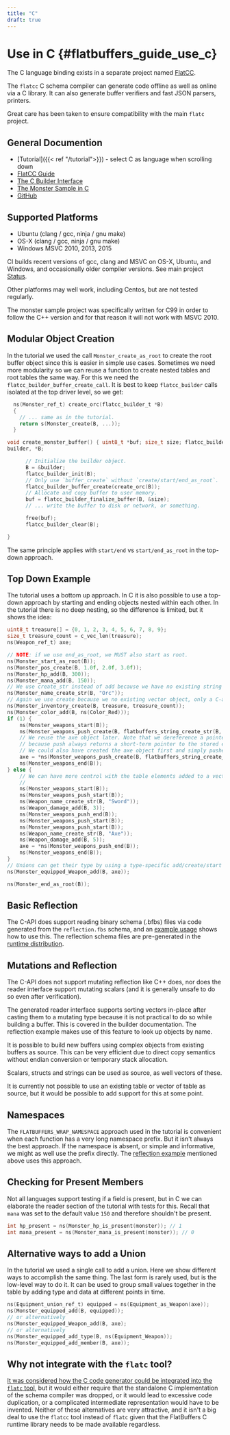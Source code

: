 ```yaml
---
title: "C"
draft: true
---
```


# Use in C {#flatbuffers_guide_use_c}

The C language binding exists in a separate project named
[FlatCC](https://github.com/dvidelabs/flatcc).

The `flatcc` C schema compiler can generate code offline as well as online via a
C library. It can also generate buffer verifiers and fast JSON parsers,
printers.

Great care has been taken to ensure compatibility with the main `flatc` project.

## General Documention

- [Tutorial]({{< ref "/tutorial">}}) - select C as language when
  scrolling down
- [FlatCC Guide](https://github.com/dvidelabs/flatcc#flatcc-flatbuffers-in-c-for-c)
- [The C Builder Interface](https://github.com/dvidelabs/flatcc/blob/master/doc/builder.md#the-builder-interface)
- [The Monster Sample in C](https://github.com/dvidelabs/flatcc/blob/master/samples/monster/monster.c)
- [GitHub](https://github.com/dvidelabs/flatcc)

## Supported Platforms

- Ubuntu (clang / gcc, ninja / gnu make)
- OS-X (clang / gcc, ninja / gnu make)
- Windows MSVC 2010, 2013, 2015

CI builds recent versions of gcc, clang and MSVC on OS-X, Ubuntu, and Windows,
and occasionally older compiler versions. See main project
[Status](https://github.com/dvidelabs/flatcc#status).

Other platforms may well work, including Centos, but are not tested regularly.

The monster sample project was specifically written for C99 in order to follow
the C++ version and for that reason it will not work with MSVC 2010.

## Modular Object Creation

In the tutorial we used the call `Monster_create_as_root` to create the root
buffer object since this is easier in simple use cases. Sometimes we need more
modularity so we can reuse a function to create nested tables and root tables
the same way. For this we need the `flatcc_builder_buffer_create_call`. It is
best to keep `flatcc_builder` calls isolated at the top driver level, so we get:

```c
  ns(Monster_ref_t) create_orc(flatcc_builder_t *B)
  {
    // ... same as in the tutorial.
    return s(Monster_create(B, ...));
  }

void create_monster_buffer() { uint8_t *buf; size_t size; flatcc_builder_t
builder, *B;

      // Initialize the builder object.
      B = &builder;
      flatcc_builder_init(B);
      // Only use `buffer_create` without `create/start/end_as_root`.
      flatcc_builder_buffer_create(create_orc(B));
      // Allocate and copy buffer to user memory.
      buf = flatcc_builder_finalize_buffer(B, &size);
      // ... write the buffer to disk or network, or something.

      free(buf);
      flatcc_builder_clear(B);

}

```

The same principle applies with `start/end` vs `start/end_as_root` in the
top-down approach.

## Top Down Example

The tutorial uses a bottom up approach. In C it is also possible to use a
top-down approach by starting and ending objects nested within each other. In
the tutorial there is no deep nesting, so the difference is limited, but it
shows the idea:

```c
uint8_t treasure[] = {0, 1, 2, 3, 4, 5, 6, 7, 8, 9};
size_t treasure_count = c_vec_len(treasure);
ns(Weapon_ref_t) axe;

// NOTE: if we use end_as_root, we MUST also start as root.
ns(Monster_start_as_root(B));
ns(Monster_pos_create(B, 1.0f, 2.0f, 3.0f));
ns(Monster_hp_add(B, 300));
ns(Monster_mana_add(B, 150));
// We use create_str instead of add because we have no existing string reference.
ns(Monster_name_create_str(B, "Orc"));
// Again we use create because we no existing vector object, only a C-array.
ns(Monster_inventory_create(B, treasure, treasure_count));
ns(Monster_color_add(B, ns(Color_Red)));
if (1) {
    ns(Monster_weapons_start(B));
    ns(Monster_weapons_push_create(B, flatbuffers_string_create_str(B, "Sword"), 3));
    // We reuse the axe object later. Note that we dereference a pointer
    // because push always returns a short-term pointer to the stored element.
    // We could also have created the axe object first and simply pushed it.
    axe = *ns(Monster_weapons_push_create(B, flatbuffers_string_create_str(B, "Axe"), 5));
    ns(Monster_weapons_end(B));
} else {
    // We can have more control with the table elements added to a vector:
    //
    ns(Monster_weapons_start(B));
    ns(Monster_weapons_push_start(B));
    ns(Weapon_name_create_str(B, "Sword"));
    ns(Weapon_damage_add(B, 3));
    ns(Monster_weapons_push_end(B));
    ns(Monster_weapons_push_start(B));
    ns(Monster_weapons_push_start(B));
    ns(Weapon_name_create_str(B, "Axe"));
    ns(Weapon_damage_add(B, 5));
    axe = *ns(Monster_weapons_push_end(B));
    ns(Monster_weapons_end(B));
}
// Unions can get their type by using a type-specific add/create/start method.
ns(Monster_equipped_Weapon_add(B, axe));

ns(Monster_end_as_root(B));
```

## Basic Reflection

The C-API does support reading binary schema (.bfbs) files via code generated
from the `reflection.fbs` schema, and an
[example usage](https://github.com/dvidelabs/flatcc/tree/master/samples/reflection)
shows how to use this. The reflection schema files are pre-generated in the
[runtime distribution](https://github.com/dvidelabs/flatcc/tree/master/include/flatcc/reflection).

## Mutations and Reflection

The C-API does not support mutating reflection like C++ does, nor does the
reader interface support mutating scalars (and it is generally unsafe to do so
even after verification).

The generated reader interface supports sorting vectors in-place after casting
them to a mutating type because it is not practical to do so while building a
buffer. This is covered in the builder documentation. The reflection example
makes use of this feature to look up objects by name.

It is possible to build new buffers using complex objects from existing buffers
as source. This can be very efficient due to direct copy semantics without
endian conversion or temporary stack allocation.

Scalars, structs and strings can be used as source, as well vectors of these.

It is currently not possible to use an existing table or vector of table as
source, but it would be possible to add support for this at some point.

## Namespaces

The `FLATBUFFERS_WRAP_NAMESPACE` approach used in the tutorial is convenient
when each function has a very long namespace prefix. But it isn't always the
best approach. If the namespace is absent, or simple and informative, we might
as well use the prefix directly. The
[reflection example](https://github.com/dvidelabs/flatcc/blob/master/samples/reflection/bfbs2json.c)
mentioned above uses this approach.

## Checking for Present Members

Not all languages support testing if a field is present, but in C we can
elaborate the reader section of the tutorial with tests for this. Recall that
`mana` was set to the default value `150` and therefore shouldn't be present.

```c
int hp_present = ns(Monster_hp_is_present(monster)); // 1
int mana_present = ns(Monster_mana_is_present(monster)); // 0
```

## Alternative ways to add a Union

In the tutorial we used a single call to add a union. Here we show different
ways to accomplish the same thing. The last form is rarely used, but is the
low-level way to do it. It can be used to group small values together in the
table by adding type and data at different points in time.

```c
ns(Equipment_union_ref_t) equipped = ns(Equipment_as_Weapon(axe));
ns(Monster_equipped_add(B, equipped));
// or alternatively
ns(Monster_equipped_Weapon_add(B, axe);
// or alternatively
ns(Monster_equipped_add_type(B, ns(Equipment_Weapon));
ns(Monster_equipped_add_member(B, axe));
```

## Why not integrate with the `flatc` tool?

[It was considered how the C code generator could be integrated into the `flatc` tool](https://github.com/dvidelabs/flatcc/issues/1),
but it would either require that the standalone C implementation of the schema
compiler was dropped, or it would lead to excessive code duplication, or a
complicated intermediate representation would have to be invented. Neither of
these alternatives are very attractive, and it isn't a big deal to use the
`flatcc` tool instead of `flatc` given that the FlatBuffers C runtime library
needs to be made available regardless.
